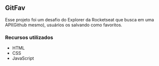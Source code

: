 
## GitFav

Esse projeto foi um desafio do Explorer da Rocketseat que busca em uma API(Github mesmo), usuários os salvando como favoritos.


### Recursos utilizados

- HTML
- CSS
- JavaScript
